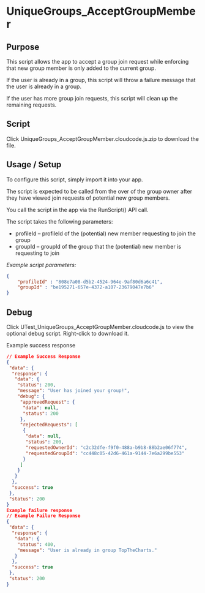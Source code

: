 # UniqueGroups_AcceptGroupMember
## Purpose
This script allows the app to accept a group join request while enforcing that new group member is only added to the current group.

If the user is already in a group, this script will throw a failure message that the user is already in a group.

If the user has more group join requests, this script will clean up the remaining requests.

## Script
Click UniqueGroups_AcceptGroupMember.cloudcode.js.zip to download the file.

## Usage / Setup
To configure this script, simply import it into your app.

The script is expected to be called from the over of the group owner after they have viewed join requests of potential new group members.

You call the script in the app via the RunScript() API call.

The script takes the following parameters:

* profileId – profileId of the (potential) new member requesting to join the group
* groupId – groupId of the group that the (potential) new member is requesting to join

*Example script parameters:*
```json
{
    "profileId" : "808e7a08-d5b2-4524-964e-9af80d6a6c41",
    "groupId" : "be195271-657e-4372-a107-23679047e7b6"
}
```
## Debug
Click UTest_UniqueGroups_AcceptGroupMember.cloudcode.js to view the optional debug script. Right-click to download it.

Example success response
```json
// Example Success Response
{
 "data": {
  "response": {
   "data": {
    "status": 200,
    "message": "User has joined your group!",
    "debug": {
     "approvedRequest": {
      "data": null,
      "status": 200
     },
     "rejectedRequests": [
      {
       "data": null,
       "status": 200,
       "requestedOwnerId": "c2c32dfe-f9f0-488a-b9b8-88b2ae06f774",
       "requestedGroupId": "cc448c05-42d6-461a-9144-7e6a299be553"
      }
     ]
    }
   }
  },
  "success": true
 },
 "status": 200
}
Example failure response
// Example Failure Response  
{
 "data": {
  "response": {
   "data": {
    "status": 400,
    "message": "User is already in group TopTheCharts."
   }
  },
  "success": true
 },
 "status": 200
}
```